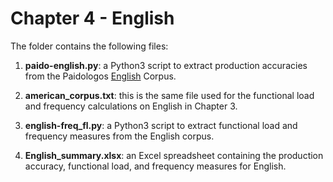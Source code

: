 # Chapter 4 - English

The folder contains the following files:

1. **paido-english.py**: a Python3 script to extract production accuracies from the Paidologos [English](https://phonbank.talkbank.org/access/Eng-NA/PaidoEnglish.html) Corpus.

2. **american_corpus.txt**: this is the same file used for the functional load and frequency calculations on English in Chapter 3.

3. **english-freq_fl.py**: a Python3 script to extract functional load and frequency measures from the English corpus.

4. **English_summary.xlsx**: an Excel spreadsheet containing the production accuracy, functional load, and frequency measures for English.
